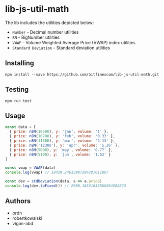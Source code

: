 # lib-js-util-math

The lib includes the utilities depicted below:
- `Number` - Decimal number utilities
- `BN` - BigNumber utilities
- `VWAP` - Volume Weighted Average Price (VWAP) index utilities
- `Standard Deviation` - Standard deviation utilities

## Installing
```console
npm install --save https://github.com/bitfinexcom/lib-js-util-math.git
```

## Testing
```console
npm run test
```

## Usage
```javascript
const data = [
  { price: nBN(10500), y: 'jan', volume: '1' },
  { price: nBN(10700), y: 'feb', volume: '0.33' },
  { price: nBN(11500), y: 'mar', volume: '2.13' },
  { price: nBN('12300'), y: 'apr', volume: '5.26' },
  { price: nBN(5000), y: 'may', volume: '0.77' },
  { price: nBN(5100), y: 'jun', volume: '1.52' }
]

const vwap = VWAP(data)
console.log(vwap) // 10429.24613987284287011807

const dev = stdDeviation(data, a => a.price)
console.log(dev.toFixed()) // 2980.16591633568094682823

```

## Authors
- prdn
- robertkowalski
- vigan-abd
